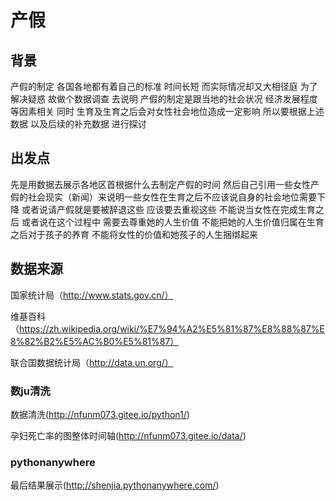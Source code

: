 # 产假
## 背景
产假的制定 各国各地都有着自己的标准 时间长短 而实际情况却又大相径庭 为了解决疑惑 故做个数据调查 去说明 产假的制定是跟当地的社会状况 经济发展程度 等因素相关 同时 生育及生育之后会对女性社会地位造成一定影响 所以要根据上述数据 以及后续的补充数据 进行探讨
## 出发点
先是用数据去展示各地区首根据什么去制定产假的时间 然后自己引用一些女性产假的社会现实（新闻）来说明一些女性在生育之后不应该说自身的社会地位需要下降 或者说请产假就是要被辞退这些 应该要去重视这些 不能说当女性在完成生育之后 或者说在这个过程中 需要去尊重她的人生价值 不能把她的人生价值归属在生育之后对于孩子的养育 不能将女性的价值和她孩子的人生捆绑起来 
## 数据来源
国家统计局（http://www.stats.gov.cn/）

维基百科（https://zh.wikipedia.org/wiki/%E7%94%A2%E5%81%87%E8%88%87%E8%82%B2%E5%AC%B0%E5%81%87）

联合国数据统计局（http://data.un.org/）
### 数ju清洗
 数据清洗(http://nfunm073.gitee.io/python1/)
 
 孕妇死亡率的图整体时间轴(http://nfunm073.gitee.io/data/)
 
### pythonanywhere

最后结果展示(http://shenjia.pythonanywhere.com/)
